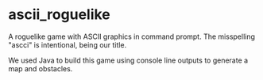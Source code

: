 # ascii_roguelike
A roguelike game with ASCII graphics in command prompt. The misspelling "ascci" is intentional, being our title.

We used Java to build this game using console line outputs to generate a map and obstacles.

